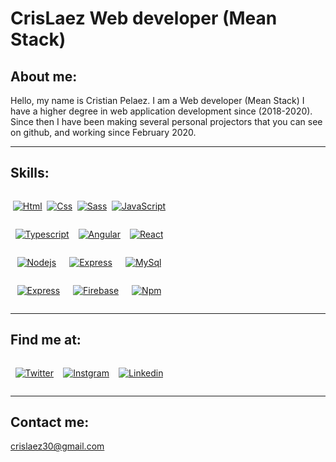 # CrisLaez Web developer (Mean Stack)

## About me:



Hello, my name is Cristian Pelaez.
I am a Web developer (Mean Stack) I have a higher degree in web application development since (2018-2020). Since then I have been making several personal projectors that you can see on github, and working since February 2020.
<hr/>

## Skills:

<div style="width:50%;display:flex; flex-direction:row; flex-wrap:wrap; justify-content: space-around">

[![Html](https://img.shields.io/badge/HTML5-E34F26?style=for-the-badge&logo=html5&logoColor=white)]()

[![Css](https://img.shields.io/badge/CSS3-1572B6?style=for-the-badge&logo=css3&logoColor=white)]()

[![Sass](https://img.shields.io/badge/Sass-CC6699?style=for-the-badge&logo=sass&logoColor=white)]()


[![JavaScript](https://img.shields.io/badge/JavaScript-323330?style=for-the-badge&logo=javascript&logoColor=F7DF1E)]()

[![Typescript](https://img.shields.io/badge/TypeScript-007ACC?style=for-the-badge&logo=typescript&logoColor=white)]()

[![Angular](https://img.shields.io/badge/Angular-DD0031?style=for-the-badge&logo=angular&logoColor=white)]()


[![React](https://img.shields.io/badge/React-20232A?style=for-the-badge&logo=react&logoColor=61DAFB)]()

[![Nodejs](https://img.shields.io/badge/Node.js-43853D?style=for-the-badge&logo=node.js&logoColor=white)]()

[![Express](https://img.shields.io/badge/Express.js-404D59?style=for-the-badge)]()

[![MySql](https://img.shields.io/badge/MySQL-00000F?style=for-the-badge&logo=mysql&logoColor=whit)]()


[![Express](https://img.shields.io/badge/MongoDB-4EA94B?style=for-the-badge&logo=mongodb&logoColor=white)]()

<!-- [![Bootstrap](https://img.shields.io/badge/Bootstrap-563D7C?style=for-the-badge&logo=bootstrap&logoColor=white)]() -->

[![Firebase](https://img.shields.io/badge/Firebase-FFCA28?style=for-the-badge&logo=firebase&logoColor=white&labelColor=101010)]()

[![Npm](https://img.shields.io/npm/v/npm.svg?logo=npm&style=for-the-badge&logo=mongodb&logoColor=white)]()

<!-- ![github stats](https://github-readme-stats.vercel.app/api?username=YourUsername) -->
</div>
<hr/>

## Find me at:

<div style="width:50%;display:flex; flex-direction:row; flex-wrap:wrap; justify-content: space-around">

[![Twitter](https://img.shields.io/badge/Twitter-1DA1F2?style=for-the-badge&logo=twitter&logoColor=white)](https://twitter.com/crislaez)

[![Instgram](https://img.shields.io/badge/Instagram-E4405F?style=for-the-badge&logo=instagram&logoColor=white)](https://www.instagram.com/cristian_8_9/)

[![Linkedin](https://img.shields.io/badge/LinkedIn-0077B5?style=for-the-badge&logo=linkedin&logoColor=white)](https://www.linkedin.com/in/cristian-pelaez-509945187/)

</div>
<hr/>
 
## Contact me:

crislaez30@gmail.com
